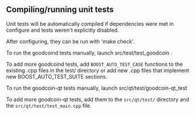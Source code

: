 Compiling/running unit tests
------------------------------------

Unit tests will be automatically compiled if dependencies were met in configure
and tests weren't explicitly disabled.

After configuring, they can be run with 'make check'.

To run the goodcoind tests manually, launch src/test/test_goodcoin .

To add more goodcoind tests, add `BOOST_AUTO_TEST_CASE` functions to the existing
.cpp files in the test/ directory or add new .cpp files that
implement new BOOST_AUTO_TEST_SUITE sections.

To run the goodcoin-qt tests manually, launch src/qt/test/goodcoin-qt_test

To add more goodcoin-qt tests, add them to the `src/qt/test/` directory and
the `src/qt/test/test_main.cpp` file.
